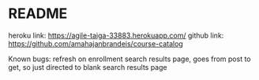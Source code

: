 # README
heroku link: https://agile-taiga-33883.herokuapp.com/
github link: https://github.com/amahajanbrandeis/course-catalog

Known bugs: refresh on enrollment search results page, goes from post to get, so just directed to blank search results page
